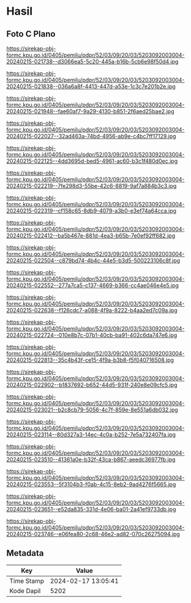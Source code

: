 # Hasil

## Foto C Plano

https://sirekap-obj-formc.kpu.go.id/0405/pemilu/pdpr/52/03/09/20/03/5203092003004-20240215-021738--d3066ea5-5c20-445a-b16b-5cb6e98f50d4.jpg

https://sirekap-obj-formc.kpu.go.id/0405/pemilu/pdpr/52/03/09/20/03/5203092003004-20240215-021838--036a6a8f-4413-447d-a53e-1c3c7e201b2e.jpg

https://sirekap-obj-formc.kpu.go.id/0405/pemilu/pdpr/52/03/09/20/03/5203092003004-20240215-021948--fae60af7-9a29-4130-b851-2f6aed25bae2.jpg

https://sirekap-obj-formc.kpu.go.id/0405/pemilu/pdpr/52/03/09/20/03/5203092003004-20240215-022027--32ad463a-74bd-4956-ab9e-c4bc7ff17129.jpg

https://sirekap-obj-formc.kpu.go.id/0405/pemilu/pdpr/52/03/09/20/03/5203092003004-20240215-022125--4dd3695d-bed5-4961-ac60-b3c1f480d0ec.jpg

https://sirekap-obj-formc.kpu.go.id/0405/pemilu/pdpr/52/03/09/20/03/5203092003004-20240215-022219--7fe298d3-55be-42c6-8819-9af7a884b3c3.jpg

https://sirekap-obj-formc.kpu.go.id/0405/pemilu/pdpr/52/03/09/20/03/5203092003004-20240215-022319--cf158c65-8db9-4079-a3b0-e3ef74a64cca.jpg

https://sirekap-obj-formc.kpu.go.id/0405/pemilu/pdpr/52/03/09/20/03/5203092003004-20240215-022412--ba5b467e-881d-4ea3-b65b-7e0ef92ff682.jpg

https://sirekap-obj-formc.kpu.go.id/0405/pemilu/pdpr/52/03/09/20/03/5203092003004-20240215-022504--c879bd74-4b4c-44e5-b3d5-500223106c8f.jpg

https://sirekap-obj-formc.kpu.go.id/0405/pemilu/pdpr/52/03/09/20/03/5203092003004-20240215-022552--277a7ca5-c137-4669-b366-cc4ae046e4e5.jpg

https://sirekap-obj-formc.kpu.go.id/0405/pemilu/pdpr/52/03/09/20/03/5203092003004-20240215-022638--f126cdc7-a088-4f9a-8222-b4aa2ed7c09a.jpg

https://sirekap-obj-formc.kpu.go.id/0405/pemilu/pdpr/52/03/09/20/03/5203092003004-20240215-022724--010e8b7c-07b1-40cb-ba91-402c6da747e6.jpg

https://sirekap-obj-formc.kpu.go.id/0405/pemilu/pdpr/52/03/09/20/03/5203092003004-20240215-022813--35c4b43f-ce15-4f9a-b3b8-f5f040716508.jpg

https://sirekap-obj-formc.kpu.go.id/0405/pemilu/pdpr/52/03/09/20/03/5203092003004-20240215-022902--b1837692-b652-44d5-931f-240e8e09cfc5.jpg

https://sirekap-obj-formc.kpu.go.id/0405/pemilu/pdpr/52/03/09/20/03/5203092003004-20240215-023021--b2c8cb79-5056-4c7f-859e-8e551a6db032.jpg

https://sirekap-obj-formc.kpu.go.id/0405/pemilu/pdpr/52/03/09/20/03/5203092003004-20240215-023114--80d327a3-14ec-4c0a-b252-7e5a732407fa.jpg

https://sirekap-obj-formc.kpu.go.id/0405/pemilu/pdpr/52/03/09/20/03/5203092003004-20240215-023510--41361a0e-b32f-43ca-b867-aeedc36977fb.jpg

https://sirekap-obj-formc.kpu.go.id/0405/pemilu/pdpr/52/03/09/20/03/5203092003004-20240215-023553--5f3104b3-f0ab-4c15-8eb2-9ad4276f5665.jpg

https://sirekap-obj-formc.kpu.go.id/0405/pemilu/pdpr/52/03/09/20/03/5203092003004-20240215-023651--e52da835-331d-4e06-ba01-2a41ef9733db.jpg

https://sirekap-obj-formc.kpu.go.id/0405/pemilu/pdpr/52/03/09/20/03/5203092003004-20240215-023746--e06fea80-2c68-46e2-ad82-070c26275094.jpg


## Metadata

| Key        | Value               |
| ---------- | ------------------- |
| Time Stamp | 2024-02-17 13:05:41 |
| Kode Dapil | 5202                |



